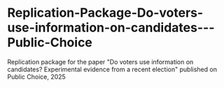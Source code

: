 # Replication-Package-Do-voters-use-information-on-candidates---Public-Choice
Replication package for the paper "Do voters use information on candidates? Experimental evidence from a recent election" published on Public Choice, 2025
